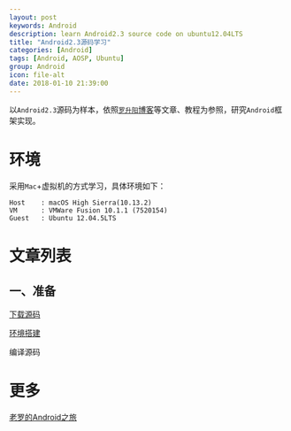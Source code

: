 ```yaml
---
layout: post
keywords: Android
description: learn Android2.3 source code on ubuntu12.04LTS
title: "Android2.3源码学习"
categories: [Android]
tags: [Android, AOSP, Ubuntu]
group: Android
icon: file-alt
date: 2018-01-10 21:39:00
---
```


以`Android2.3`源码为样本，依照[`罗升阳`博客](http://blog.csdn.net/column/details/androidluo.html)等文章、教程为参照，研究`Android`框架实现。

# 环境

采用`Mac`+虚拟机的方式学习，具体环境如下：

    Host    : macOS High Sierra(10.13.2)
    VM      : VMWare Fusion 10.1.1 (7520154)
    Guest   : Ubuntu 12.04.5LTS

<!--excerpt-->

# 文章列表

## 一、准备

[下载源码](http://daemon369.github.io/android/2018/01/01/01-aosp-2.3-001-download-source)

[环境搭建](http://daemon369.github.io/android/2018/01/03/01-aosp-2.3-002-setup-environment)

编译源码

# 更多

[老罗的Android之旅](http://blog.csdn.net/column/details/androidluo.html)